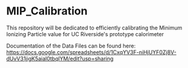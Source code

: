 # MIP_Calibration
This repository will be dedicated to efficiently calibrating the Minimum Ionizing Particle value for UC Riverside's prototype calorimeter

Documentation of the Data Files can be found here:
https://docs.google.com/spreadsheets/d/1CxqYV3F-niHjUYF0Zj8V-dUvV31jigK5aial0tbqlYM/edit?usp=sharing
